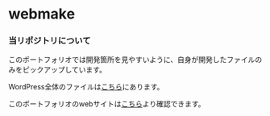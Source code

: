 # webmake

### 当リポジトリについて
このポートフォリオでは開発箇所を見やすいように、自身が開発したファイルのみをピックアップしています。

WordPress全体のファイルは[こちら](https://github.com/inooto/webmake-full-file/)にあります。

このポートフォリオのwebサイトは[こちら](https://portfolio.inooto.com/)より確認できます。
